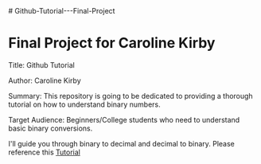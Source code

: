 <html>
# Github-Tutorial---Final-Project
<h1>Final Project for Caroline Kirby</h1>

<body>
<p1>
Title: Github Tutorial<br>

Author: Caroline Kirby<br>

Summary: This repository is going to be dedicated to providing a thorough tutorial on how to understand binary numbers.<br>

Target Audience: Beginners/College students who need to understand basic binary conversions.<br>
</p1>

<p2> I'll guide you through binary to decimal and decimal to binary. Please reference this [Tutorial](Tutorial.md)</p2><br>



</body>
</html>
